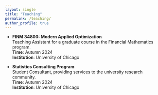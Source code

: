 ```yaml
---
layout: single
title: "Teaching"
permalink: /teaching/
author_profile: true
---
```


- **FINM 34800: Modern Applied Optimization**  
  Teaching Assistant for a graduate course in the Financial Mathematics program.  
  **Time**: Autumn 2024  
  **Institution**: University of Chicago  

- **Statistics Consulting Program**  
  Student Consultant, providing services to the university research community.  
  **Time**: Autumn 2024  
  **Institution**: University of Chicago
